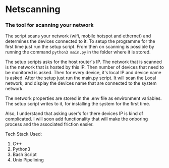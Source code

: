 # Netscanning
### The tool for scanning your network

The script scans your network (wifi, mobile hotspot and ethernet) and determines the devices connected to it. To setup the programme for the first time just run the setup script. From then on scanning is possible by running the command `python3 main.py` in the folder where it is stored.

The setup scripts asks for the host router's IP. The network that is scanned is the network that is hosted by this IP. Then number of devices that need to be monitored is asked. Then for every device, it's local IP and device name is asked. After the setup just run the main.py script. It will scan the Local network, and display the devices name that are connected to the system network.

The network properties are stored in the .env file as environment variables. The setup script writes to it, for installing the system for the first time.

Also, I understand that asking user's for there devices IP is kind of complicated. I will soon add functionality that will make the onboring process and the associated friction easier.

Tech Stack Used:
<ol>
    <li> C++ </li>
    <li> Python3 </li>
    <li> Bash Script </li>
    <li> Unix Pipelining </li>
</ol>
